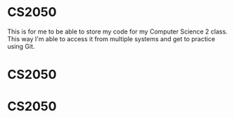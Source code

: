 # CS2050
This is for me to be able to store my code for my Computer Science 2 class. This way I'm able to access it from 
multiple systems and get to practice using Git.
# CS2050
# CS2050
